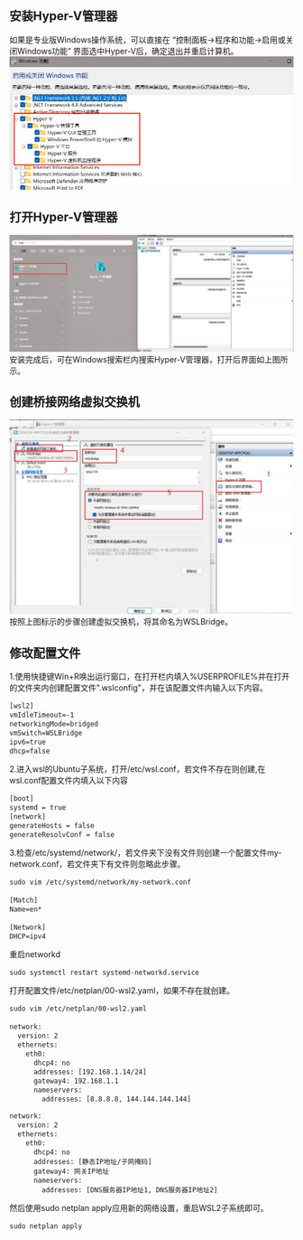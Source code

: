 ## 安装Hyper-V管理器
如果是专业版Windows操作系统，可以直接在
“控制面板->程序和功能->启用或关闭Windows功能”
界面选中Hyper-V后，确定退出并重启计算机。
![开启Hyper-V功能](./img/开启Hyper-V功能.png)

## 打开Hyper-V管理器
![Hyper-V管理器界面](./img/Hyper-V管理器.png)
安装完成后，可在Windows搜索栏内搜索Hyper-V管理器，打开后界面如上图所示。

## 创建桥接网络虚拟交换机
![创建桥接网络虚拟交换机](./img/创建桥接网络虚拟交换机.png)
按照上图标示的步骤创建虚拟交换机，将其命名为WSLBridge。

## 修改配置文件

1.使用快捷键Win+R唤出运行窗口，在打开栏内填入%USERPROFILE%并在打开的文件夹内创建配置文件".wslconfig"，并在该配置文件内输入以下内容。
```text:no-line-numbers
[wsl2]
vmIdleTimeout=-1
networkingMode=bridged
vmSwitch=WSLBridge
ipv6=true
dhcp=false
```

2.进入wsl的Ubuntu子系统，打开/etc/wsl.conf，若文件不存在则创建,在wsl.conf配置文件内填入以下内容
```text:no-line-numbers
[boot]
systemd = true
[network]
generateHosts = false
generateResolvConf = false
```

3.检查/etc/systemd/network/，若文件夹下没有文件则创建一个配置文件my-network.conf，若文件夹下有文件则忽略此步骤。
```shell:no-line-numbers
sudo vim /etc/systemd/network/my-network.conf

[Match]
Name=en*
 
[Network]
DHCP=ipv4
```

重启networkd
```shell:no-line-numbers
sudo systemctl restart systemd-networkd.service
```

打开配置文件/etc/netplan/00-wsl2.yaml，如果不存在就创建。
```shell:no-line-numbers
sudo vim /etc/netplan/00-wsl2.yaml

network:
  version: 2
  ethernets:
    eth0:
      dhcp4: no
      addresses: [192.168.1.14/24]
      gateway4: 192.168.1.1
      nameservers:
        addresses: [8.8.8.8, 144.144.144.144]
```

```text:no-line-numbers
network:
  version: 2
  ethernets:
    eth0:
      dhcp4: no
      addresses: [静态IP地址/子网掩码]
      gateway4: 网关IP地址
      nameservers:
        addresses: [DNS服务器IP地址1, DNS服务器IP地址2]
```

然后使用sudo netplan apply应用新的网络设置，重启WSL2子系统即可。
```shell:no-line-numbers
sudo netplan apply
```